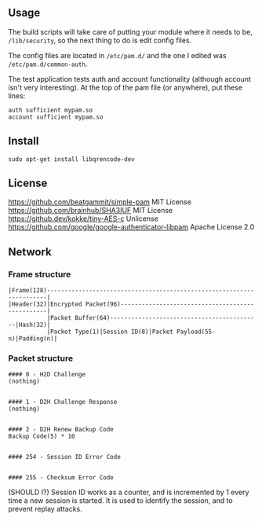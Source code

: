 ## Usage

The build scripts will take care of putting your module where it needs to be, `/lib/security`, so the next thing to do is edit config files.

The config files are located in `/etc/pam.d/` and the one I edited was `/etc/pam.d/common-auth`.

The test application tests auth and account functionality (although account isn't very interesting). At the top of the pam file (or anywhere), put these lines:

	auth sufficient mypam.so
	account sufficient mypam.so

## Install

```
sudo apt-get install libqrencode-dev
````

## License

https://github.com/beatgammit/simple-pam MIT License
https://github.com/brainhub/SHA3IUF MIT License
https://github.dev/kokke/tiny-AES-c Unlicense
https://github.com/google/google-authenticator-libpam Apache License 2.0

## Network

### Frame structure
```
|Frame(128)----------------------------------------------------------------------|
|Header(32)|Encrypted Packet(96)-------------------------------------------------|
           |Packet Buffer(64)-------------------------------------------|Hash(32)|
           |Packet Type(1)|Session ID(8)|Packet Payload(55-n)|Padding(n)|
```

### Packet structure
```
#### 0 - H2D Challenge
(nothing)


#### 1 - D2H Challenge Response
(nothing)


#### 2 - D2H Renew Backup Code
Backup Code(5) * 10


#### 254 - Session ID Error Code


#### 255 - Checksum Error Code

```

(SHOULD I?)
Session ID works as a counter, and is incremented by 1 every time a new session is started. It is used to identify the session, and to prevent replay attacks.

